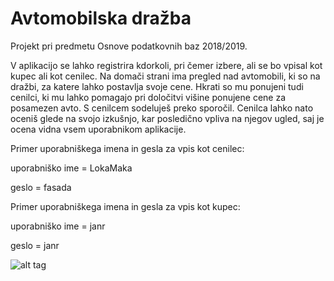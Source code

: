 ﻿# Avtomobilska dražba
Projekt pri predmetu Osnove podatkovnih baz 2018/2019.

V aplikacijo se lahko registrira kdorkoli, pri čemer izbere, ali se bo vpisal kot kupec ali kot cenilec. Na domači strani 
ima pregled nad avtomobili, ki so na dražbi, za katere lahko postavlja svoje cene. Hkrati so mu ponujeni tudi cenilci, 
ki mu lahko pomagajo pri določitvi višine ponujene cene za posamezen avto. S cenilcem sodeluješ preko sporočil.
Cenilca lahko nato oceniš glede na svojo izkušnjo, kar posledično vpliva na njegov ugled, saj je ocena vidna vsem 
uporabnikom aplikacije.

Primer uporabniškega imena in gesla za vpis kot cenilec: 

uporabniško ime = LokaMaka

geslo = fasada

Primer uporabniškega imena in gesla za vpis kot kupec:

uporabniško ime = janr

geslo = janr

![alt tag](https://github.com/jakamun/Avtomobilska-drazba/blob/master/Diagram1.png)
